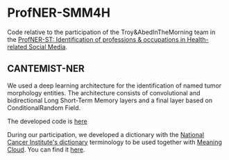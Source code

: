 # ProfNER-SMM4H
Code relative to the participation of the Troy&AbedInTheMorning team in the [ProfNER-ST: Identification of professions & occupations in Health-related Social Media](https://temu.bsc.es/smm4h-spanish/).

## CANTEMIST-NER
We used a deep learning architecture for the identification of named tumor morphology entities.  The architecture consists of convolutional and bidirectional Long Short-Term Memory layers and a final layer based on ConditionalRandom Field.

The developed code is [here](https://github.com/ssantamaria94/CANTEMIST-Participation/blob/master/final-model.ipynb)

During our participation, we developed a dictionary with the [National Cancer Institute's dictionary](https://www.cancer.gov/espanol/publicaciones/diccionario) terminology to be used together with [Meaning Cloud](https://www.meaningcloud.com/). You can find it [here](https://github.com/ssantamaria94/CANTEMIST-Participation/blob/master/MeaningCloud_Dictionarie/basic_cancer_INC_es.tsv).

